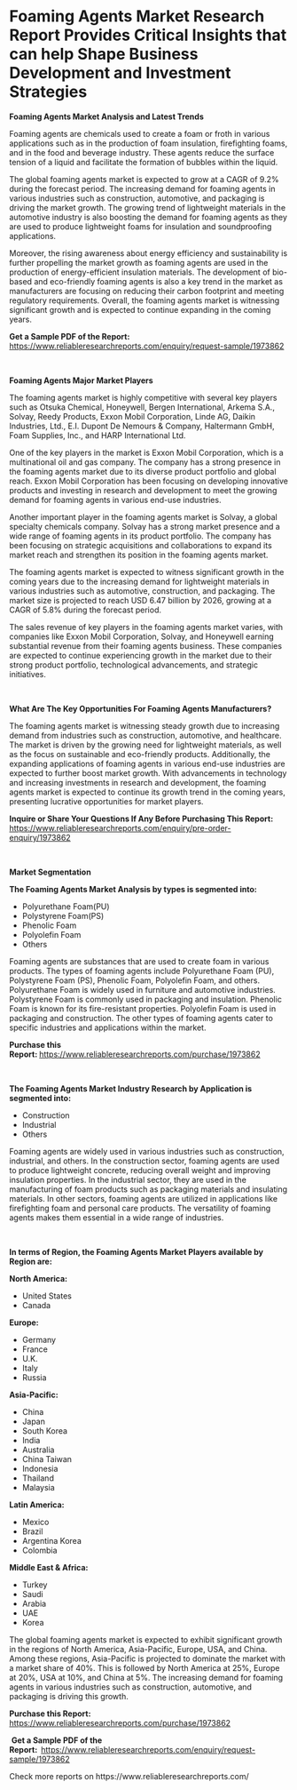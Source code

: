 <p><h1>Foaming Agents Market Research Report Provides Critical Insights that can help Shape Business Development and Investment Strategies</h1></p><p><strong>Foaming Agents Market Analysis and Latest Trends</strong></p>
<p><p>Foaming agents are chemicals used to create a foam or froth in various applications such as in the production of foam insulation, firefighting foams, and in the food and beverage industry. These agents reduce the surface tension of a liquid and facilitate the formation of bubbles within the liquid.</p><p>The global foaming agents market is expected to grow at a CAGR of 9.2% during the forecast period. The increasing demand for foaming agents in various industries such as construction, automotive, and packaging is driving the market growth. The growing trend of lightweight materials in the automotive industry is also boosting the demand for foaming agents as they are used to produce lightweight foams for insulation and soundproofing applications.</p><p>Moreover, the rising awareness about energy efficiency and sustainability is further propelling the market growth as foaming agents are used in the production of energy-efficient insulation materials. The development of bio-based and eco-friendly foaming agents is also a key trend in the market as manufacturers are focusing on reducing their carbon footprint and meeting regulatory requirements. Overall, the foaming agents market is witnessing significant growth and is expected to continue expanding in the coming years.</p></p>
<p><strong>Get a Sample PDF of the Report:&nbsp;</strong> <a href="https://www.reliableresearchreports.com/enquiry/request-sample/1973862">https://www.reliableresearchreports.com/enquiry/request-sample/1973862</a></p>
<p>&nbsp;</p>
<p><strong>Foaming Agents Major Market Players</strong></p>
<p><p>The foaming agents market is highly competitive with several key players such as Otsuka Chemical, Honeywell, Bergen International, Arkema S.A., Solvay, Reedy Products, Exxon Mobil Corporation, Linde AG, Daikin Industries, Ltd., E.I. Dupont De Nemours & Company, Haltermann GmbH, Foam Supplies, Inc., and HARP International Ltd.</p><p>One of the key players in the market is Exxon Mobil Corporation, which is a multinational oil and gas company. The company has a strong presence in the foaming agents market due to its diverse product portfolio and global reach. Exxon Mobil Corporation has been focusing on developing innovative products and investing in research and development to meet the growing demand for foaming agents in various end-use industries.</p><p>Another important player in the foaming agents market is Solvay, a global specialty chemicals company. Solvay has a strong market presence and a wide range of foaming agents in its product portfolio. The company has been focusing on strategic acquisitions and collaborations to expand its market reach and strengthen its position in the foaming agents market.</p><p>The foaming agents market is expected to witness significant growth in the coming years due to the increasing demand for lightweight materials in various industries such as automotive, construction, and packaging. The market size is projected to reach USD 6.47 billion by 2026, growing at a CAGR of 5.8% during the forecast period.</p><p>The sales revenue of key players in the foaming agents market varies, with companies like Exxon Mobil Corporation, Solvay, and Honeywell earning substantial revenue from their foaming agents business. These companies are expected to continue experiencing growth in the market due to their strong product portfolio, technological advancements, and strategic initiatives.</p></p>
<p>&nbsp;</p>
<p><strong>What Are The Key Opportunities For Foaming Agents Manufacturers?</strong></p>
<p><p>The foaming agents market is witnessing steady growth due to increasing demand from industries such as construction, automotive, and healthcare. The market is driven by the growing need for lightweight materials, as well as the focus on sustainable and eco-friendly products. Additionally, the expanding applications of foaming agents in various end-use industries are expected to further boost market growth. With advancements in technology and increasing investments in research and development, the foaming agents market is expected to continue its growth trend in the coming years, presenting lucrative opportunities for market players.</p></p>
<p><strong>Inquire or Share Your Questions If Any Before Purchasing This Report:</strong> <a href="https://www.reliableresearchreports.com/enquiry/pre-order-enquiry/1973862">https://www.reliableresearchreports.com/enquiry/pre-order-enquiry/1973862</a></p>
<p>&nbsp;</p>
<p><strong>Market Segmentation</strong></p>
<p><strong>The Foaming Agents Market Analysis by types is segmented into:</strong></p>
<p><ul><li>Polyurethane Foam(PU)</li><li>Polystyrene Foam(PS)</li><li>Phenolic Foam</li><li>Polyolefin Foam</li><li>Others</li></ul></p>
<p><p>Foaming agents are substances that are used to create foam in various products. The types of foaming agents include Polyurethane Foam (PU), Polystyrene Foam (PS), Phenolic Foam, Polyolefin Foam, and others. Polyurethane Foam is widely used in furniture and automotive industries. Polystyrene Foam is commonly used in packaging and insulation. Phenolic Foam is known for its fire-resistant properties. Polyolefin Foam is used in packaging and construction. The other types of foaming agents cater to specific industries and applications within the market.</p></p>
<p><strong>Purchase this Report:&nbsp;</strong><a href="https://www.reliableresearchreports.com/purchase/1973862">https://www.reliableresearchreports.com/purchase/1973862</a></p>
<p>&nbsp;</p>
<p><strong>The Foaming Agents Market Industry Research by Application is segmented into:</strong></p>
<p><ul><li>Construction</li><li>Industrial</li><li>Others</li></ul></p>
<p><p>Foaming agents are widely used in various industries such as construction, industrial, and others. In the construction sector, foaming agents are used to produce lightweight concrete, reducing overall weight and improving insulation properties. In the industrial sector, they are used in the manufacturing of foam products such as packaging materials and insulating materials. In other sectors, foaming agents are utilized in applications like firefighting foam and personal care products. The versatility of foaming agents makes them essential in a wide range of industries.</p></p>
<p>&nbsp;</p>
<p><strong>In terms of Region, the Foaming Agents Market Players available by Region are:</strong></p>
<p>
    <p> <strong> North America: </strong>
        <ul>
            <li>United States</li>
            <li>Canada</li>
        </ul>
        </p> 
    <p> <strong> Europe: </strong>
        <ul>
            <li>Germany</li>
            <li>France</li>
            <li>U.K.</li>
            <li>Italy</li>
            <li>Russia</li>
        </ul>
        </p> 
    <p> <strong> Asia-Pacific: </strong>
        <ul>
            <li>China</li>
            <li>Japan</li>
            <li>South Korea</li>
            <li>India</li>
            <li>Australia</li>
            <li>China Taiwan</li>
            <li>Indonesia</li>
            <li>Thailand</li>
            <li>Malaysia</li>
        </ul>
        </p> 
    <p> <strong> Latin America: </strong>
        <ul>
            <li>Mexico</li>
            <li>Brazil</li>
            <li>Argentina Korea</li>
            <li>Colombia</li>
        </ul>
        </p> 
    <p> <strong> Middle East & Africa: </strong>
        <ul>
            <li>Turkey</li>
            <li>Saudi</li>
            <li>Arabia</li>
            <li>UAE</li>
            <li>Korea</li>
        </ul>
    </p>
    </p>
<p><p>The global foaming agents market is expected to exhibit significant growth in the regions of North America, Asia-Pacific, Europe, USA, and China. Among these regions, Asia-Pacific is projected to dominate the market with a market share of 40%. This is followed by North America at 25%, Europe at 20%, USA at 10%, and China at 5%. The increasing demand for foaming agents in various industries such as construction, automotive, and packaging is driving this growth.</p></p>
<p><strong>Purchase this Report: </strong><a href="https://www.reliableresearchreports.com/purchase/1973862">https://www.reliableresearchreports.com/purchase/1973862</a></p>
<p>&nbsp;<strong>Get a Sample PDF of the Report:&nbsp;&nbsp;</strong><a href="https://www.reliableresearchreports.com/enquiry/request-sample/1973862">https://www.reliableresearchreports.com/enquiry/request-sample/1973862</a></p>
<p><strong></strong></p>
<p>Check more reports on https://www.reliableresearchreports.com/</p>